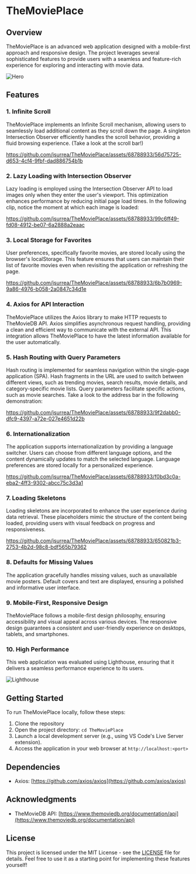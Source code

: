 # TheMoviePlace

## Overview

TheMoviePlace is an advanced web application designed with a mobile-first approach and responsive design. The project leverages several sophisticated features to provide users with a seamless and feature-rich experience for exploring and interacting with movie data.

![Hero](https://github.com/jsurrea/TheMoviePlace/assets/68788933/5e03c473-6714-43c4-8f2b-3c7b006abec1)

## Features

### 1. Infinite Scroll

TheMoviePlace implements an Infinite Scroll mechanism, allowing users to seamlessly load additional content as they scroll down the page. A singleton Intersection Observer efficiently handles the scroll behavior, providing a fluid browsing experience. (Take a look at the scroll bar!)

https://github.com/jsurrea/TheMoviePlace/assets/68788933/56d75725-d653-4cf4-9fbf-dad886754b1b

### 2. Lazy Loading with Intersection Observer

Lazy loading is employed using the Intersection Observer API to load images only when they enter the user's viewport. This optimization enhances performance by reducing initial page load times. In the following clip, notice the moment at which each image is loaded:

https://github.com/jsurrea/TheMoviePlace/assets/68788933/99c6ff49-fd08-4912-be07-6a2888a2eaac

### 3. Local Storage for Favorites

User preferences, specifically favorite movies, are stored locally using the browser's localStorage. This feature ensures that users can maintain their list of favorite movies even when revisiting the application or refreshing the page.

https://github.com/jsurrea/TheMoviePlace/assets/68788933/6b7b0969-9a86-4976-b058-2a0847c34d1e

### 4. Axios for API Interaction

TheMoviePlace utilizes the Axios library to make HTTP requests to TheMovieDB API. Axios simplifies asynchronous request handling, providing a clean and efficient way to communicate with the external API. This integration allows TheMoviePlace to have the latest information available for the user automatically.

### 5. Hash Routing with Query Parameters

Hash routing is implemented for seamless navigation within the single-page application (SPA). Hash fragments in the URL are used to switch between different views, such as trending movies, search results, movie details, and category-specific movie lists. Query parameters facilitate specific actions, such as movie searches. Take a look to the address bar in the following demonstration:

https://github.com/jsurrea/TheMoviePlace/assets/68788933/9f2dabb0-dfc9-4397-a72e-027e4651d22b

### 6. Internationalization

The application supports internationalization by providing a language switcher. Users can choose from different language options, and the content dynamically updates to match the selected language. Language preferences are stored locally for a personalized experience.

https://github.com/jsurrea/TheMoviePlace/assets/68788933/f0bd3c0a-eba2-4ff3-9302-abcc75c3d3a1

### 7. Loading Skeletons

Loading skeletons are incorporated to enhance the user experience during data retrieval. These placeholders mimic the structure of the content being loaded, providing users with visual feedback on progress and responsiveness.

https://github.com/jsurrea/TheMoviePlace/assets/68788933/650821b3-2753-4b2d-98c8-bdf565b79362

### 8. Defaults for Missing Values

The application gracefully handles missing values, such as unavailable movie posters. Default covers and text are displayed, ensuring a polished and informative user interface.

### 9. Mobile-First, Responsive Design

TheMoviePlace follows a mobile-first design philosophy, ensuring accessibility and visual appeal across various devices. The responsive design guarantees a consistent and user-friendly experience on desktops, tablets, and smartphones.

### 10. High Performance

This web application was evaluated using Lighthouse, ensuring that it delivers a seamless performance experience to its users.

![Lighthouse](https://github.com/jsurrea/TheMoviePlace/assets/68788933/6413c73c-119e-41f5-916f-ec935b1524fb)

## Getting Started

To run TheMoviePlace locally, follow these steps:

1. Clone the repository
2. Open the project directory: `cd TheMoviePlace`
3. Launch a local development server (e.g., using VS Code's Live Server extension).
4. Access the application in your web browser at `http://localhost:<port>`

## Dependencies

- Axios: [https://github.com/axios/axios](https://github.com/axios/axios)

## Acknowledgments

- TheMovieDB API: [https://www.themoviedb.org/documentation/api](https://www.themoviedb.org/documentation/api)

## License

This project is licensed under the MIT License - see the [LICENSE](LICENSE) file for details. Feel free to use it as a starting point for implementing these features yourself!
